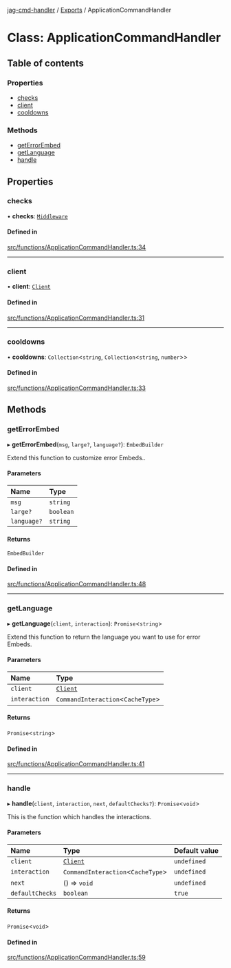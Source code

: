 [jag-cmd-handler](../README.md) / [Exports](../modules.md) / ApplicationCommandHandler

# Class: ApplicationCommandHandler

## Table of contents

### Properties

- [checks](ApplicationCommandHandler.md#checks)
- [client](ApplicationCommandHandler.md#client)
- [cooldowns](ApplicationCommandHandler.md#cooldowns)

### Methods

- [getErrorEmbed](ApplicationCommandHandler.md#geterrorembed)
- [getLanguage](ApplicationCommandHandler.md#getlanguage)
- [handle](ApplicationCommandHandler.md#handle)

## Properties

### checks

• **checks**: [`Middleware`](Middleware.md)

#### Defined in

[src/functions/ApplicationCommandHandler.ts:34](https://github.com/JAGUARAVI/JagCmdHandler/blob/bd4ae4b/src/functions/ApplicationCommandHandler.ts#L34)

___

### client

• **client**: [`Client`](Client.md)

#### Defined in

[src/functions/ApplicationCommandHandler.ts:31](https://github.com/JAGUARAVI/JagCmdHandler/blob/bd4ae4b/src/functions/ApplicationCommandHandler.ts#L31)

___

### cooldowns

• **cooldowns**: `Collection`<`string`, `Collection`<`string`, `number`\>\>

#### Defined in

[src/functions/ApplicationCommandHandler.ts:33](https://github.com/JAGUARAVI/JagCmdHandler/blob/bd4ae4b/src/functions/ApplicationCommandHandler.ts#L33)

## Methods

### getErrorEmbed

▸ **getErrorEmbed**(`msg`, `large?`, `language?`): `EmbedBuilder`

Extend this function to customize error Embeds..

#### Parameters

| Name | Type |
| :------ | :------ |
| `msg` | `string` |
| `large?` | `boolean` |
| `language?` | `string` |

#### Returns

`EmbedBuilder`

#### Defined in

[src/functions/ApplicationCommandHandler.ts:48](https://github.com/JAGUARAVI/JagCmdHandler/blob/bd4ae4b/src/functions/ApplicationCommandHandler.ts#L48)

___

### getLanguage

▸ **getLanguage**(`client`, `interaction`): `Promise`<`string`\>

Extend this function to return the language you want to use for error Embeds.

#### Parameters

| Name | Type |
| :------ | :------ |
| `client` | [`Client`](Client.md) |
| `interaction` | `CommandInteraction`<`CacheType`\> |

#### Returns

`Promise`<`string`\>

#### Defined in

[src/functions/ApplicationCommandHandler.ts:41](https://github.com/JAGUARAVI/JagCmdHandler/blob/bd4ae4b/src/functions/ApplicationCommandHandler.ts#L41)

___

### handle

▸ **handle**(`client`, `interaction`, `next`, `defaultChecks?`): `Promise`<`void`\>

This is the function which handles the interactions.

#### Parameters

| Name | Type | Default value |
| :------ | :------ | :------ |
| `client` | [`Client`](Client.md) | `undefined` |
| `interaction` | `CommandInteraction`<`CacheType`\> | `undefined` |
| `next` | () => `void` | `undefined` |
| `defaultChecks` | `boolean` | `true` |

#### Returns

`Promise`<`void`\>

#### Defined in

[src/functions/ApplicationCommandHandler.ts:59](https://github.com/JAGUARAVI/JagCmdHandler/blob/bd4ae4b/src/functions/ApplicationCommandHandler.ts#L59)
